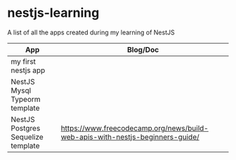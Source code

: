 # nestjs-learning

A list of all the apps created during my learning of NestJS

| App  | Blog/Doc |
| ------------- | ------------- |
| my first nestjs app  |   |
| NestJS Mysql Typeorm template  |   |
| NestJS Postgres Sequelize template  | <https://www.freecodecamp.org/news/build-web-apis-with-nestjs-beginners-guide/>  |
